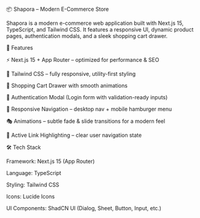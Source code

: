 📦 Shapora – Modern E-Commerce Store

Shapora is a modern e-commerce web application built with Next.js 15, TypeScript, and Tailwind CSS. It features a responsive UI, dynamic product pages, authentication modals, and a sleek shopping cart drawer.

🚀 Features

⚡ Next.js 15 + App Router – optimized for performance & SEO

🎨 Tailwind CSS – fully responsive, utility-first styling

🛒 Shopping Cart Drawer with smooth animations

👤 Authentication Modal (Login form with validation-ready inputs)

📱 Responsive Navigation – desktop nav + mobile hamburger menu

🎭 Animations – subtle fade & slide transitions for a modern feel

🔗 Active Link Highlighting – clear user navigation state

🛠️ Tech Stack

Framework: Next.js 15 (App Router)

Language: TypeScript

Styling: Tailwind CSS

Icons: Lucide Icons

UI Components: ShadCN UI (Dialog, Sheet, Button, Input, etc.)